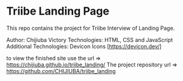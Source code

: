 # Triibe Landing Page
This repo contains the project for Triibe Interview of Landing Page.


Author: Chijiuba Victory
Technologies: HTML, CSS and JavaScript
Additional Technologies: Devicon Icons [https://devicon.dev/]



to view the finished site use the url => https://chijiuba.github.io/triibe_landing/
The project repository url => https://github.com/CHIJIUBA/triibe_landing
